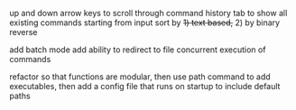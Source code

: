up and down arrow keys to scroll through command history
tab to show all existing commands starting from input
sort by ~~1) text based,~~ 2) by binary
reverse

add batch mode
add ability to redirect to file
concurrent execution of commands

refactor so that functions are modular, then use path command to add executables, then add a config file that runs on startup to include default paths

